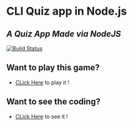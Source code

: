 # CLI Quiz app in Node.js
## _A Quiz App Made via NodeJS_


[![Build Status](https://travis-ci.org/joemccann/dillinger.svg?branch=master)](https://travis-ci.org/joemccann/dillinger)

## Want to play this game?
- [CLick Here](https://replit.com/@RoshanDavid/OnePiece#index.js) to play it !

## Want to see the coding?
- [CLick Here](https://github.com/rowe20/CLI-Quiz-app/blob/main/quizApp.js) to see it !

